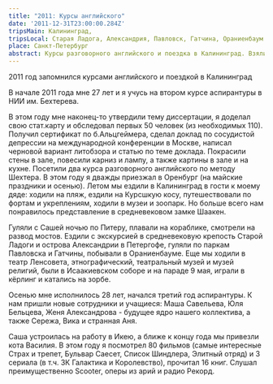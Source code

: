 ```yaml
---
title: "2011: Курсы английского"
date: '2011-12-31T23:00:00.284Z'
tripsMain: Калининград, 
tripsLocal: Старая Ладога, Александрия, Павловск, Гатчина, Ораниенбаум
place: Санкт-Петербург
abstract: Курсы разговорного английского и поездка в Калининград. Взяли кота, Саша устроилась в Икею.
---
```


2011 год запомнился курсами английского и поездкой в Калининград

В начале 2011 года мне 27 лет и я учусь на втором курсе аспирантуры в НИИ им. Бехтерева. 

В этом году мне наконец-то утвердили тему диссертации, я доделал свою стат.карту и обследовал первых 50 человек (из необходимых 110). Получил сертификат по б.Альцгеймера, сделал доклад по сосудистой депрессии на международной конференции в Москве, написал черновой вариант литобзора и статью по теме доклада.
Покрасили стены в зале, повесили карниз и лампу, а также картины в зале и на кухне. Посетили два курса разговорного английского по методу Шехтера. 
В этом году я дважды приезжал в Оренбург (на майские праздники и осенью). Летом мы ездили в Калининград в гости к моему дяде: ходили на пляж, ездили на Курсшкую косу, путешествовали по фортам и укреплениям, ходили в музеи и зоопарк. Но больше всего нам понравилось представление в средневековом замке Шаакен.

   
Гуляли с Сашей ночью по Питеру, плавали на кораблике, смотрели на развод мостов. Ездили с экскурсией в средневековую крепость Старой Ладоги и острова Александрии в Петергофе, гуляли по паркам Павловска и Гатчины, побывали в Ораниенбауме.
Еще мы ходили в театр Ленсовета, этнографический, театральный музей и музей религий, были в Исаакиевском соборе и на параде 9 мая, играли в кёрлинг и катались на зорбе.

Осенью мне исполнилось 28 лет, начался третий год аспирантуры. К нам пришли новые сотрудники и учащиеся: Маша Савельева, Юля Бельцева, Женя Александрова - будущее ядро нашего коллектива, а также Сережа, Вика и странная Аня.

Саша устроилась на работу в Икею, а ближе к концу года мы привезли кота Василия. 
В этом году я посмотрел 80 фильмов (самые интересные Страх и трепет, Бульвар Саесет, Список Шиндлера, Элитный отряд) и 3 сериала (в т.ч. ЗК Галактика и Королевство), прочитал 16 книг. Слушал преимущественно Scooter, оперы из арий и радио Рекорд.